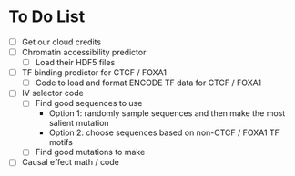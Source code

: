 # To Do List
- [ ] Get our cloud credits
- [ ] Chromatin accessibility predictor
    - [ ] Load their HDF5 files
- [ ] TF binding predictor for CTCF / FOXA1
    - [ ] Code to load and format ENCODE TF data for CTCF / FOXA1
- [ ] IV selector code
    - [ ] Find good sequences to use
        - Option 1: randomly sample sequences and then make the most salient mutation
        - Option 2: choose sequences based on non-CTCF / FOXA1 TF motifs
    - [ ] Find good mutations to make
- [ ] Causal effect math / code
